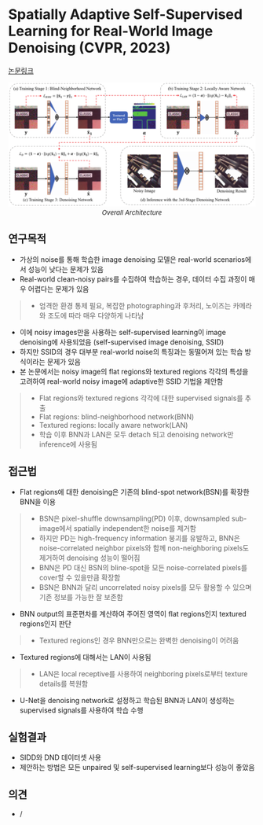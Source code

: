  # Spatially Adaptive Self-Supervised Learning for Real-World Image Denoising (CVPR, 2023)

[논문링크](https://openaccess.thecvf.com/content/CVPR2023/html/Li_Spatially_Adaptive_Self-Supervised_Learning_for_Real-World_Image_Denoising_CVPR_2023_paper.html)

<p align="center">
    <img width="800" alt='fig1' src="./img/05_36_01.png?raw=true"></br>
    <em><font size=2>Overall Architecture</font></em>
</p>

## 연구목적
- 가상의 noise를 통해 학습한 image denoising 모델은 real-world scenarios에서 성능이 낮다는 문제가 있음
- Real-world clean-noisy pairs를 수집하여 학습하는 경우, 데이터 수집 과정이 매우 어렵다는 문제가 있음
> - 엄격한 환경 통제 필요, 복잡한 photographing과 후처리, 노이즈는 카메라와 조도에 따라 매우 다양하게 나타남
- 이에 noisy images만을 사용하는 self-supervised learning이 image denoising에 사용되었음 (self-supervised image denoising, SSID)
- 하지만 SSID의 경우 대부분 real-world noise의 특징과는 동떨어져 있는 학습 방식이라는 문제가 있음
- 본 논문에서는 noisy image의 flat regions와 textured regions 각각의 특성을 고려하여 real-world noisy image에 adaptive한 SSID 기법을 제안함
> - Flat regions와 textured regions 각각에 대한 supervised signals를 추출
> - Flat regions: blind-neighborhood network(BNN)
> - Textured regions: locally aware network(LAN)
> - 학습 이후 BNN과 LAN은 모두 detach 되고 denoising network만 inference에 사용됨

## 접근법
- Flat regions에 대한 denoising은 기존의 blind-spot network(BSN)를 확장한 BNN을 이용
> - BSN은 pixel-shuffle downsampling(PD) 이후, downsampled sub-image에서 spatially independent한 noise를 제거함
> - 하지만 PD는 high-frequency information 붕괴를 유발하고, BNN은 noise-correlated neighbor pixels와 함께 non-neighboring pixels도 제거하여 denoising 성능이 떨어짐
> - BNN은 PD 대신 BSN의 bline-spot을 모든 noise-correlated pixels를 cover할 수 있을만큼 확장함
> - BSN은 BNN과 달리 uncorrelated noisy pixels를 모두 활용할 수 있으며 기존 정보를 가능한 잘 보존함
- BNN output의 표준편차를 계산하여 주어진 영역이 flat regions인지 textured regions인지 판단
> - Textured regions인 경우 BNN만으로는 완벽한 denoising이 어려움
- Textured regions에 대해서는 LAN이 사용됨
> - LAN은 local receptive를 사용하여 neighboring pixels로부터 texture details를 복원함
- U-Net을 denoising network로 설정하고 학습된 BNN과 LAN이 생성하는 supervised signals를 사용하여 학습 수행

## 실험결과
- SIDD와 DND 데이터셋 사용
- 제안하는 방법은 모든 unpaired 및 self-supervised learning보다 성능이 좋았음

## 의견
- /
